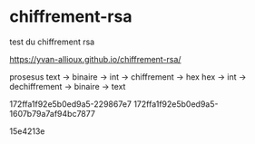 # chiffrement-rsa
 test du chiffrement rsa
 
 https://yvan-allioux.github.io/chiffrement-rsa/


prosesus 
text -> binaire -> int -> chiffrement -> hex
hex -> int -> dechiffrement -> binaire -> text

172ffa1f92e5b0ed9a5-229867e7
172ffa1f92e5b0ed9a5-1607b79a7af94bc7877

15e4213e